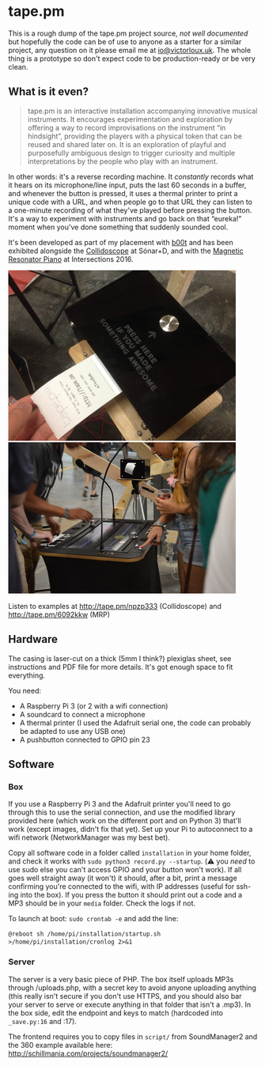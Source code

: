 # tape.pm

This is a rough dump of the tape.pm project source, *not well documented* but hopefully the code can be of use to anyone as a starter for a similar project, any question on it please email me at <io@victorloux.uk>. The whole thing is a prototype so don't expect code to be production-ready or be very clean.

## What is it even?

> tape.pm is an interactive installation accompanying innovative musical instruments. It encourages experimentation and exploration by offering a way to record improvisations on the instrument “in hindsight”, providing the players with a physical token that can be reused and shared later on. It is an exploration of playful and purposefully ambiguous design to trigger curiosity and multiple interpretations by the people who play with an instrument.

In other words: it's a reverse recording machine. It *constantly* records what it hears on its microphone/line input, puts the last 60 seconds in a buffer, and whenever the button is pressed, it uses a thermal printer to print a unique code with a URL, and when people go to that URL they can listen to a one-minute recording of what they've played before pressing the button. It's a way to experiment with instruments and go back on that “eureka!” moment when you've done something that suddenly sounded cool.

It's been developed as part of my placement with [b00t](http://www.b00tconsultants.com) and has been exhibited alongside the [Collidoscope](http://collidoscope.io/) at Sónar+D, and with the [Magnetic Resonator Piano](http://music.ece.drexel.edu/research/mrp) at Intersections 2016.

![Photograph of the box from above](casing/image1.png?raw=true "tape.pm")
![Photograph of the box from front](casing/image2.jpg?raw=true "tape.pm")

Listen to examples at http://tape.pm/npzp333 (Collidoscope) and http://tape.pm/6092kkw (MRP)

## Hardware

The casing is laser-cut on a thick (5mm I think?) plexiglas sheet, see instructions and PDF file for more details. It's got enough space to fit everything.

You need:

* A Raspberry Pi 3 (or 2 with a wifi connection)
* A soundcard to connect a microphone
* A thermal printer (I used the Adafruit serial one, the code can probably be adapted to use any USB one)
* A pushbutton connected to GPIO pin 23

## Software

### Box

If you use a Raspberry Pi 3 and the Adafruit printer you'll need to go through this to use the serial connection, and use the modified library provided here (which work on the different port and on Python 3) that'll work (except images, didn't fix that yet). Set up your Pi to autoconnect to a wifi network (NetworkManager was my best bet).

Copy all software code in a folder called `installation` in your home folder, and check it works with `sudo python3 record.py --startup`. (⚠️ you *need* to use sudo else you can't access GPIO and your button won't work). If all goes well straight away (it won't) it should, after a bit, print a message confirming you're connected to the wifi, with IP addresses (useful for ssh-ing into the box). If you press the button it should print out a code and a MP3 should be in your `media` folder. Check the logs if not.

To launch at boot: `sudo crontab -e` and add the line:

```
@reboot sh /home/pi/installation/startup.sh >/home/pi/installation/cronlog 2>&1
```

### Server

The server is a very basic piece of PHP. The box itself uploads MP3s through /uploads.php, with a secret key to avoid anyone uploading anything (this really isn't secure if you don't use HTTPS, and you should also bar your server to serve or execute anything in that folder that isn't a .mp3). In the box side, edit the endpoint and keys to match (hardcoded into `_save.py:16` and :17).

The frontend requires you to copy files in `script/` from SoundManager2 and the 360 example available here: http://schillmania.com/projects/soundmanager2/

